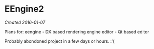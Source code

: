 EEngine2
========
*Created 2016-01-07*

Plans for:
eengine - DX based rendering engine
editor  - Qt based editor

Probably abondoned project in a few days or hours. :'(